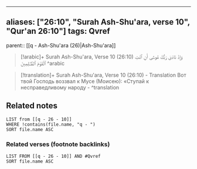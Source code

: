 
---
aliases: ["26:10", "Surah Ash-Shu'ara, verse 10", "Qur'an 26:10"]
tags: Qvref
---

parent:: [[q - Ash-Shu'ara (26)|Ash-Shu'ara]]

> [!arabic]+ Surah Ash-Shu'ara, Verse 10 (26:10)
> <span class="quran-arabic">وَإِذْ نَادَىٰ رَبُّكَ مُوسَىٰٓ أَنِ ٱئْتِ ٱلْقَوْمَ ٱلظَّـٰلِمِينَ</span>
^arabic

> [!translation]+ Surah Ash-Shu'ara, Verse 10 (26:10) - Translation
> Вот твой Господь воззвал к Мусе (Моисею): «Ступай к несправедливому народу -
^translation



## Related notes
```dataview
LIST from [[q - 26 - 10]]
WHERE !contains(file.name, "q - ")
SORT file.name ASC
```

### Related verses (footnote backlinks)
```dataview
LIST FROM [[q - 26 - 10]] AND #Qvref
SORT file.name ASC
```

